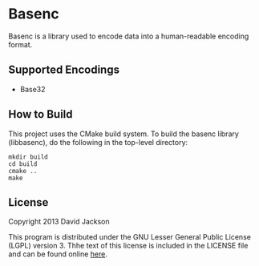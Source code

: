 Basenc
======

Basenc is a library used to encode data into a human-readable encoding format.

Supported Encodings
-------------------

- Base32

How to Build
------------

This project uses the CMake build system. To build the basenc library
(libbasenc), do the following in the top-level directory:

	mkdir build
	cd build
	cmake ..
	make

License
-------

Copyright 2013 David Jackson

This program is distributed under the GNU Lesser General Public License
(LGPL) version 3. Thhe text of this license is included in the LICENSE
file and can be found online
[here](https://www.gnu.org/licenses/lgpl-3.0-standalone.html).
